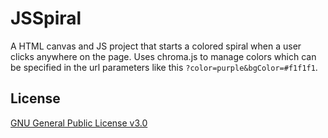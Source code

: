 # JSSpiral

A HTML canvas and JS project that starts a colored spiral when a user clicks anywhere on the page. Uses chroma.js to manage colors which can be specified in the url parameters like this `?color=purple&bgColor=#f1f1f1`.
## License

[GNU General Public License v3.0](https://choosealicense.com/licenses/gpl-3.0/)
